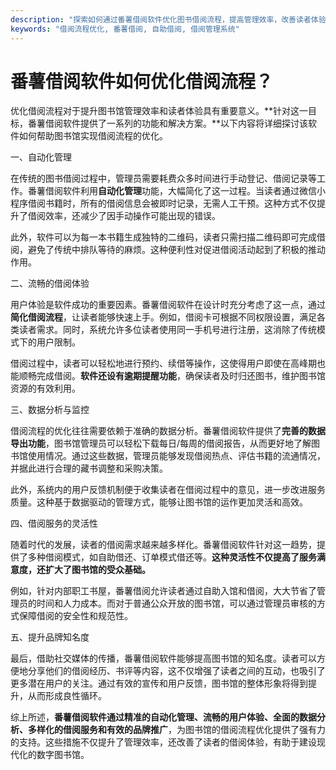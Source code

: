 ```yaml
---
description: "探索如何通过番薯借阅软件优化图书借阅流程，提高管理效率，改善读者体验。"
keywords: "借阅流程优化, 番薯借阅, 自助借阅, 借阅管理系统"
---
```

# 番薯借阅软件如何优化借阅流程？

优化借阅流程对于提升图书馆管理效率和读者体验具有重要意义。**针对这一目标，番薯借阅软件提供了一系列的功能和解决方案。**以下内容将详细探讨该软件如何帮助图书馆实现借阅流程的优化。

一、自动化管理

在传统的图书借阅过程中，管理员需要耗费众多时间进行手动登记、借阅记录等工作。番薯借阅软件利用**自动化管理**功能，大幅简化了这一过程。当读者通过微信小程序借阅书籍时，所有的借阅信息会被即时记录，无需人工干预。这种方式不仅提升了借阅效率，还减少了因手动操作可能出现的错误。

此外，软件可以为每一本书籍生成独特的二维码，读者只需扫描二维码即可完成借阅，避免了传统中排队等待的麻烦。这种便利性对促进借阅活动起到了积极的推动作用。

二、流畅的借阅体验

用户体验是软件成功的重要因素。番薯借阅软件在设计时充分考虑了这一点，通过**简化借阅流程**，让读者能够快速上手。例如，借阅卡可根据不同权限设置，满足各类读者需求。同时，系统允许多位读者使用同一手机号进行注册，这消除了传统模式下的用户限制。

借阅过程中，读者可以轻松地进行预约、续借等操作，这使得用户即使在高峰期也能顺畅完成借阅。**软件还设有逾期提醒功能**，确保读者及时归还图书，维护图书馆资源的有效利用。

三、数据分析与监控

借阅流程的优化往往需要依赖于准确的数据分析。番薯借阅软件提供了**完善的数据导出功能**，图书馆管理员可以轻松下载每日/每周的借阅报告，从而更好地了解图书馆使用情况。通过这些数据，管理员能够发现借阅热点、评估书籍的流通情况，并据此进行合理的藏书调整和采购决策。

此外，系统内的用户反馈机制便于收集读者在借阅过程中的意见，进一步改进服务质量。这种基于数据驱动的管理方式，能够让图书馆的运作更加灵活和高效。

四、借阅服务的灵活性

随着时代的发展，读者的借阅需求越来越多样化。番薯借阅软件针对这一趋势，提供了多种借阅模式，如自助借还、订单模式借还等。**这种灵活性不仅提高了服务满意度，还扩大了图书馆的受众基础。**

例如，针对内部职工书屋，番薯借阅允许读者通过自助入馆和借阅，大大节省了管理员的时间和人力成本。而对于普通公众开放的图书馆，可以通过管理员审核的方式保障借阅的安全性和规范性。

五、提升品牌知名度

最后，借助社交媒体的传播，番薯借阅软件能够提高图书馆的知名度。读者可以方便地分享他们的借阅经历、书评等内容，这不仅增强了读者之间的互动，也吸引了更多潜在用户的关注。通过有效的宣传和用户反馈，图书馆的整体形象将得到提升，从而形成良性循环。

综上所述，**番薯借阅软件通过精准的自动化管理、流畅的用户体验、全面的数据分析、多样化的借阅服务和有效的品牌推广**，为图书馆的借阅流程优化提供了强有力的支持。这些措施不仅提升了管理效率，还改善了读者的借阅体验，有助于建设现代化的数字图书馆。
